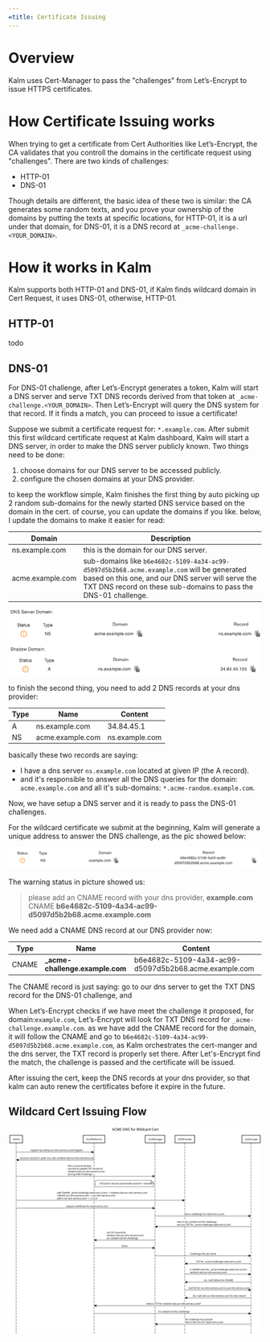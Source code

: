```yaml
---
=title: Certificate Issuing
---
```


# Overview

Kalm uses Cert-Manager to pass the "challenges" from Let’s-Encrypt to issue HTTPS certificates. 

# How Certificate Issuing works

When trying to get a certificate from Cert Authorities like Let’s-Encrypt, the CA validates that you controll the domains in the certificate request using "challenges". There are two kinds of challenges:

-  HTTP-01
- DNS-01

Though details are different, the basic idea of these two is similar: the CA generates some random texts, and you prove your ownership of the domains by putting the texts at specific locations, for HTTP-01, it is a url under that domain, for DNS-01, it is a DNS record at `_acme-challenge.<YOUR_DOMAIN>`.

# How it works in Kalm

Kalm supports both HTTP-01 and DNS-01, if Kalm finds wildcard domain in Cert Request, it uses DNS-01, otherwise, HTTP-01.

## HTTP-01

todo

## DNS-01 

For DNS-01 challenge, after Let’s-Encrypt generates a token, Kalm will start a DNS server and serve TXT DNS records derived from that token at `_acme-challenge.<YOUR_DOMAIN>`. Then Let’s-Encrypt will query the DNS system for that record. If it finds a match, you can proceed to issue a certificate!

Suppose we submit a certificate request for: `*.example.com`. After submit this first wildcard certificate request at Kalm dashboard, Kalm will start a DNS server, in order to make the DNS server publicly known. Two things need to be done:

1. choose domains for our DNS server to be accessed publicly.
2. configure the chosen domains at your DNS provider.  

to keep the workflow simple, Kalm finishes the first thing by auto picking up 2 random sub-domains for the newly started DNS service based on the domain in the cert. of course, you can update the domains if you like. below, I update the domains to make it easier for read:

| Domain           | Description                                                  |
| ---------------- | ------------------------------------------------------------ |
| ns.example.com   | this is the domain for our DNS server.                       |
| acme.example.com | sub-domains like `b6e4682c-5109-4a34-ac99-d5097d5b2b68.acme.example.com` will be generated based on this one, and our DNS server will serve the TXT DNS record on these sub-domains to pass the DNS-01 challenge. |

![pic with acme-server config](./assets/acme-dns-server-config.png)

to finish the second thing, you need to add 2 DNS records at your dns provider:

| Type | Name             | Content        |
| ---- | ---------------- | -------------- |
| A    | ns.example.com   | 34.84.45.1     |
| NS   | acme.example.com | ns.example.com |

basically these two records are saying: 

- I have a dns server `ns.example.com` located at given IP (the A record).
- and it's responsible to answer all the DNS queries for the domain:  `acme.example.com` and all it's sub-domains: `*.acme-random.example.com`.

Now, we have setup a DNS server and it is ready to pass the DNS-01 challenges.

For the wildcard certificate we submit at the beginning, Kalm will generate a unique address to answer the DNS challenge, as the pic showed below:

![pic with domain for wildcard cert](./assets/wildcard-cert.png)

The warning status in picture showed us:

> please add an CNAME record with your dns provider, **example.com** CNAME **b6e4682c-5109-4a34-ac99-d5097d5b2b68.acme.example.com**

We need add a CNAME DNS record at our DNS provider now:

| Type  | Name                            | Content                                               |
| ----- | ------------------------------- | ----------------------------------------------------- |
| CNAME | **_acme-challenge.example.com** | b6e4682c-5109-4a34-ac99-d5097d5b2b68.acme.example.com |

The CNAME record is just saying: go to our dns server to get the TXT DNS record for the DNS-01 challenge, and 

When Let’s-Encrypt checks if we have meet the challenge it proposed, for domain:`example.com`, Let’s-Encrypt will look for TXT DNS record for `_acme-challenge.example.com`. as we have add the CNAME record for the domain, it will follow the CNAME and go to `b6e4682c-5109-4a34-ac99-d5097d5b2b68.acme.example.com`, as Kalm orchestrates the cert-manger and the dns server, the TXT record is properly set there. After Let's-Encrypt find the match, the challenge is passed and the certificate will be issued.

After issuing the cert, keep the DNS records at your dns provider, so that kalm can auto renew the certificates before it expire in the future.

## Wildcard Cert Issuing Flow

![](./assets/acme-dns-flow.svg)

 

